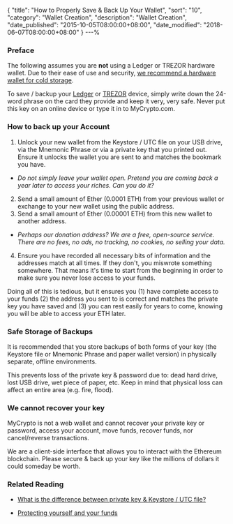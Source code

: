 {
 "title": "How to Properly Save & Back Up Your Wallet",
 "sort": "10",
 "category": "Wallet Creation",
 "description": "Wallet Creation",
 "date_published": "2015-10-05T08:00:00+08:00",
 "date_modified": "2018-06-07T08:00:00+08:00"
}
---%

### Preface

The following assumes you are **not** using a Ledger or TREZOR hardware wallet. Due to their ease of use and security, [we recommend a hardware wallet for cold storage](https://support.mycrypto.com/hardware-wallets/hardware-wallet-recommendations.html).

To save / backup your [Ledger](https://support.mycrypto.com/migration/moving-from-private-key-to-ledger-hardware-wallet.html) or [TREZOR](https://support.mycrypto.com/migration/moving-from-private-key-to-trezor-hardware-wallet.html) device, simply write down the 24-word phrase on the card they provide and keep it very, very safe. Never put this key on an online device or type it in to MyCrypto.com.

### How to back up your Account

1. Unlock your new wallet from the Keystore / UTC file on your USB drive, via the Mnemonic Phrase or via a private key that you printed out. Ensure it unlocks the wallet you are sent to and matches the bookmark you have.
  * _Do not simply leave your wallet open. Pretend you are coming back a year later to access your riches. Can you do it?_
2. Send a small amount of Ether (0.0001 ETH) from your previous wallet or exchange to your new wallet using the public address.
3. Send a small amount of Ether (0.00001 ETH) from this new wallet to another address.
  * _Perhaps our donation address? We are a free, open-source service. There are no fees, no ads, no tracking, no cookies, no selling your data._
4. Ensure you have recorded all necessary bits of information and the addresses match at all times. If they don't, you miswrote something somewhere. That means it's time to start from the beginning in order to make sure you never lose access to your funds.

Doing all of this is tedious, but it ensures you (1) have complete access to your funds (2) the address you sent to is correct and matches the private key you have saved and (3) you can rest easily for years to come, knowing you will be able to access your ETH later.

### Safe Storage of Backups

It is recommended that you store backups of both forms of your key (the Keystore file or Mnemonic Phrase and paper wallet version) in physically separate, offline environments.

This prevents loss of the private key & password due to: dead hard drive, lost USB drive, wet piece of paper, etc. Keep in mind that physical loss can affect an entire area (e.g. fire, flood).

### We cannot recover your key

MyCrypto is not a web wallet and cannot recover your private key or password, access your account, move funds, recover funds, nor cancel/reverse transactions.

We are a client-side interface that allows you to interact with the Ethereum blockchain. Please secure & back up your key like the millions of dollars it could someday be worth.

### Related Reading

* [What is the difference between private key & Keystore / UTC file?](https://support.mycrypto.com/private-keys-passwords/difference-beween-private-key-and-keystore-file.html)

* [Protecting yourself and your funds](https://support.mycrypto.com/security/securing-your-ethereum.html)
